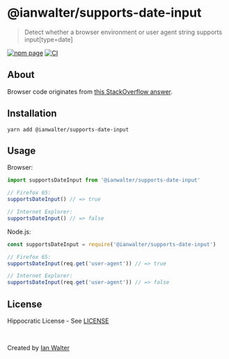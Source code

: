# @ianwalter/supports-date-input
> Detect whether a browser environment or user agent string supports
> input[type=date]

[![npm page][npmImage]][npmUrl]
[![CI][ciImage]][ciUrl]

## About

Browser code originates from [this StackOverflow answer][soUrl].

## Installation

```console
yarn add @ianwalter/supports-date-input
```

## Usage

Browser:

```js
import supportsDateInput from '@ianwalter/supports-date-input'

// Firefox 65:
supportsDateInput() // => true

// Internet Explorer:
supportsDateInput() // => false
```

Node.js:

```js
const supportsDateInput = require('@ianwalter/supports-date-input')

// Firefox 65:
supportsDateInput(req.get('user-agent')) // => true

// Internet Explorer:
supportsDateInput(req.get('user-agent')) // => false
```

## License

Hippocratic License - See [LICENSE][licenseUrl]

&nbsp;

Created by [Ian Walter](https://ianwalter.dev)

[npmImage]: https://img.shields.io/npm/v/@ianwalter/supports-date-input.svg
[npmUrl]: https://www.npmjs.com/package/@ianwalter/supports-date-input
[ciImage]: https://github.com/ianwalter/supports-date-input/workflows/CI/badge.svg
[ciUrl]: https://github.com/ianwalter/supports-date-input/actions
[soUrl]: https://stackoverflow.com/a/10199306/894420
[licenseUrl]: https://github.com/ianwalter/supports-date-input/blob/master/LICENSE
